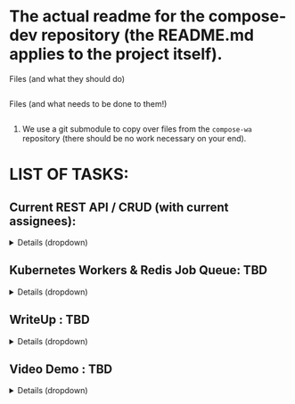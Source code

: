 # The actual readme for the compose-dev repository (the README.md applies to the project itself).


Files (and what they should do)
```
```
Files (and what needs to be done to them!)
```
```

1) We use a git submodule to copy over files from the `compose-wa` repository (there should be no work necessary on your end).

# LIST OF TASKS:

## Current REST API / CRUD (with current assignees):

<details>
<summary>Details (dropdown)</summary>

###[@Akhil]:
#### A Redis database will be used to store the following data: (example objects can be found in `\app\core\midi`, `\app\core\chord-progressions`, `\app\core\sf2\`)
##### Immutable data packaged with the application:
- Array: a table of chords, each with their corresponding emotion vector.
- Array: a (matrix) table of chord-modulations, each with their resulting emotion vector.
- Floats: a set of parameters describing the relation between the resultant emotional value and the individual chord / chord-modulations. (Any necessary parameters for the theoretical model will be stored here.)
##### Fields  (can have multiple items):
- Song Object - MusicPy: A song object stored in the default musicpy object via pickling.
 -- Examples provided, CRUD amenable.
- Chord Progression: A chord progression stored as a list of dictionaries, with chord names and lengths.
 -- Examples provided, CRUD amenable.
- Emotion Object : An emotion object storing the overall emotion vector, as well as the emotion vector time-series (matrix).
- Examples provided (will be automatically generated), CRUD amenable.
- SF2: A couple of instrument files will be provided for playing songs. 
 -- Examples provided, immutable.

###[@Anneris & @David]:
#### Generic CRUD operations will be performed on the database as follows:
##### Create a song / chord-progression field in the database
- via an uploaded MIDI file or a chord-progression JSON input
##### Read out song / chord-progression parameters as JSON, which include:
- BPM (a list of dictionaries so as to include time-changes)
- Total number of chords
- Chord types (a list of strings)
- Total number of notes
- Notes (a list of strings)
- Note Intervals (a list of floats)
- An overall emotion vector calculated theoretically
- An overall emotion vector calculated by comparison to known songs
- An instantaneous emotion vector time series (a matrix) calculated theoretically
- An instantaneous emotion vector time series (a matrix) calculated by comparison to known songs 
##### Update all song / chord-progression parameters described above.
##### Delete a song / chord-progression field from the database.

###[@Akhil]:
#### Analysis / Other Routes:
- A plot of the instantaneous emotion vector time series (a matrix) calculated theoretically
- A plot of the instantaneous emotion vector time series (a matrix) calculated by comparison to known songs
- A plot of related songs on emotion-based axes using a theoretical transformation.
- A plot of related songs on emotion-based axes by comparison to other songs by similarity methods (also using theoretical emotion vectors to calculate similarity).
- A float value denoting similarity between two songs in the database

</details>

## Kubernetes Workers & Redis Job Queue: TBD

<details>
<summary>Details (dropdown)</summary>

TBD (at least 2 back-end workers, a Redis worker, and a Flask worker)

</details>

## WriteUp : TBD

<details>
<summary>Details (dropdown)</summary>

TBD (plan on using Kroki and Mermaid for the software diagram. Also the theory notes will need to be added in by @Akhil).

</details>

## Video Demo : TBD

<details>
<summary>Details (dropdown)</summary>

TBD (Assuming @David would like to do this, so will leave it to him when we finish the other sections)

</details>
